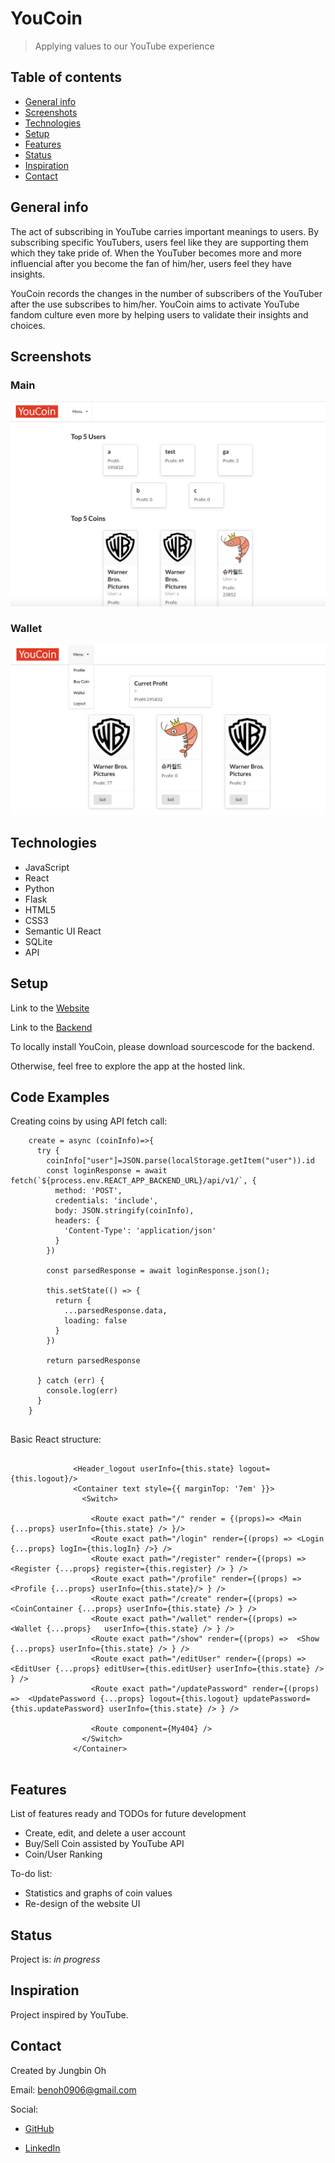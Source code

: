 # YouCoin
> Applying values to our YouTube experience

## Table of contents
* [General info](#general-info)
* [Screenshots](#screenshots)
* [Technologies](#technologies)
* [Setup](#setup)
* [Features](#features)
* [Status](#status)
* [Inspiration](#inspiration)
* [Contact](#contact)

## General info
The act of subscribing in YouTube carries important meanings to users. By subscribing specific YouTubers, users feel like they are supporting them which they take pride of. When the YouTuber becomes more and more influencial after you become the fan of him/her, users feel they have insights.

YouCoin records the changes in the number of subscribers of the YouTuber after the use subscribes to him/her. YouCoin aims to activate YouTube fandom culture even more by helping users to validate their insights and choices.

## Screenshots

### Main
![Example screenshot1](./screenshot/main.png)

### Wallet
![Example screenshot2](./screenshot/wallet.png)

## Technologies
* JavaScript
* React
* Python
* Flask
* HTML5
* CSS3
* Semantic UI React
* SQLite
* API

## Setup
Link to the 
[Website](https://https://github.com/benoh0906/) 



Link to the 
[Backend](https://github.com/benoh0906/youcoin_flask_backend)

To locally install YouCoin, please download sourcescode for the backend.

Otherwise, feel free to explore the app at the hosted link. 


## Code Examples

Creating coins by using API fetch call:

```
    create = async (coinInfo)=>{
      try {
        coinInfo["user"]=JSON.parse(localStorage.getItem("user")).id
        const loginResponse = await fetch(`${process.env.REACT_APP_BACKEND_URL}/api/v1/`, {
          method: 'POST',
          credentials: 'include',
          body: JSON.stringify(coinInfo),
          headers: {
            'Content-Type': 'application/json'
          }
        })
  
        const parsedResponse = await loginResponse.json();
  
        this.setState(() => {
          return {
            ...parsedResponse.data,
            loading: false
          }
        })
  
        return parsedResponse
    
      } catch (err) {
        console.log(err)
      }
    }
    
```

Basic React structure:

```

              <Header_logout userInfo={this.state} logout={this.logout}/>
              <Container text style={{ marginTop: '7em' }}>
                <Switch>

                  <Route exact path="/" render = {(props)=> <Main {...props} userInfo={this.state} /> }/>
                  <Route exact path="/login" render={(props) => <Login {...props} logIn={this.logIn} />} />
                  <Route exact path="/register" render={(props) => <Register {...props} register={this.register} /> } />
                  <Route exact path="/profile" render={(props) =>  <Profile {...props} userInfo={this.state}/> } />
                  <Route exact path="/create" render={(props) =>  <CoinContainer {...props} userInfo={this.state} /> } />
                  <Route exact path="/wallet" render={(props) =>  <Wallet {...props}   userInfo={this.state} /> } />
                  <Route exact path="/show" render={(props) =>  <Show {...props} userInfo={this.state} /> } />
                  <Route exact path="/editUser" render={(props) =>  <EditUser {...props} editUser={this.editUser} userInfo={this.state} /> } />
                  <Route exact path="/updatePassword" render={(props) =>  <UpdatePassword {...props} logout={this.logout} updatePassword={this.updatePassword} userInfo={this.state} /> } />

                  <Route component={My404} />        
                </Switch>
              </Container>
              
```

## Features
List of features ready and TODOs for future development

* Create, edit, and delete a user account
* Buy/Sell Coin assisted by YouTube API
* Coin/User Ranking 

To-do list:

* Statistics and graphs of coin values
* Re-design of the website UI

## Status
Project is: _in progress_


## Inspiration
Project inspired by YouTube.

## Contact

Created by Jungbin Oh

Email: benoh0906@gmail.com

Social:

* [GitHub](https://https://github.com/benoh0906/) 

* [LinkedIn](https://www.linkedin.com/in/jungbinoh/)


